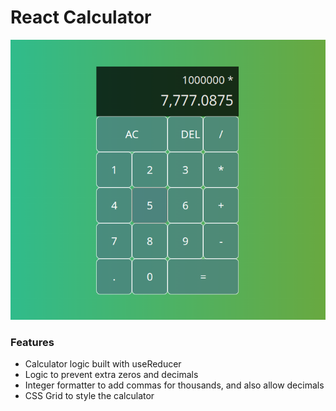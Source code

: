 # React Calculator

<img src='react-calc.png'/>

### Features

- Calculator logic built with useReducer
- Logic to prevent extra zeros and decimals
- Integer formatter to add commas for thousands, and also allow decimals
- CSS Grid to style the calculator
